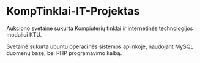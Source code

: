 # KompTinklai-IT-Projektas
Aukciono svetainė sukurta Kompiuterių tinklai ir internetinės technologijos moduliui KTU. 

Svetainė sukurta ubuntu operacinės sistemos aplinkoje, naudojant MySQL duomenų bazę, bei PHP programavimo kalbą.
